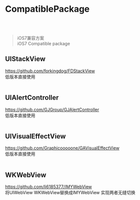 # CompatiblePackage
</br></br>
>iOS7兼容方案 </br>
iOS7 Compatible package


## UIStackView
https://github.com/forkingdog/FDStackView</br>
低版本直接使用
</br></br>
## UIAlertController 
https://github.com/GJGroup/GJAlertController</br>
低版本直接使用
</br></br>
## UIVisualEffectView   
https://github.com/Graphicooooone/GAVisualEffectView</br>
低版本直接使用
</br></br>
## WKWebView   
https://github.com/li6185377/IMYWebView</br>
将UIWebView WKWebView替换成IMYWebView 实现两者无缝切换
